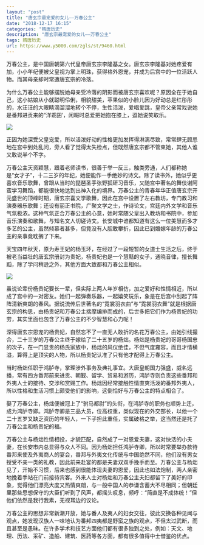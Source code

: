 ```yaml
---
layout: "post"
title: "唐玄宗最宠爱的女儿——万春公主"
date: "2018-12-17 16:15"
categories: "隋唐历史"
description: "唐玄宗最宠爱的女儿——万春公主"
tags: 隋唐历史
url: https://www.y5000.com/zgls/st/9460.html
---
```






万春公主，是中国唐朝第六代皇帝唐玄宗李隆基之女。唐玄宗李隆基对她疼爱有加，小小年纪便被父皇视为掌上明珠，获得格外恩宠，并成为后宫中的一位活跃人物。而其母亲却时常遭唐玄宗的冷落。

为什么万春公主能够摆脱她母亲受冷落的阴影而被唐玄宗喜欢呢？原因全在于她自己，这小姑娘从小就聪明伶俐，相貌甜美，苹果似的小脸儿因为好动总是红彤彤的，水汪汪的大眼睛滴溜溜地转个不停，生性活泼，爱唱爱跳，皇帝父亲常戏说她是番邦进贡来的“洋乖囝’，闲暇时总爱把她抱在膝上，逗她说笑取乐。

![](https://img.y5000.com/uploads/allimg/170106/8-1F106133525c5.jpg)

正因为她深受父皇宠爱，所以活泼好动的性格更加发挥得淋漓尽致，常常肆无顾忌地在宫中到处乱问，旁人看了觉得太失检点，但既然唐玄宗都不管束她，其他人谁又敢说半个不字。

万春公主天资颖慧，跟着老师读书，很善于举一反三，触类旁通，人们都称她是“女才子”，十二三岁的年纪，她便能作一手绝妙的诗文。除了读书外，她似乎更喜欢音乐歌舞，曾跟从当时的琵琶圣手张野狐研习音乐，又随宫中著名的舞伎谢阿蛮学习舞蹈，都能很快地达到出神入化的境界。万春公主的青春年华正值唐玄宗开元盛世的顶峰时期，唐玄宗喜文学歌舞，因此在宫中设置了左右教坊，专门教习和演奏器乐歌舞；还设有丽正书院，广聚文学之士，作诗论文，宫廷内外文学和音乐气氛极浓。这种气氛正合万春公主的心意，她时常随父皇出入教坊和书院中，参加音乐演奏和歌舞，与知名文人切磋诗文。长安城中谁都知道有这么一位美慧而多才多艺的公主，虽然倾慕者甚多，但竟没有人胆敢攀折，因此已到婚嫁年龄的万春公主的亲事竟耽搁了下来。

天宝四年秋天，原为寿王妃的杨玉环，在经过了一段短暂的女道士生活之后，终于被老当益壮的唐玄宗册封为贵妃，杨贵妃也是一个慧黠的女子，通晓音律，擅长舞蹈，除了学问稍逊之外，其他方面大致都和万春公主相似。

![](https://img.y5000.com/uploads/allimg/170106/8-1F106133534922.jpg)

虽说论辈份杨贵妃要长一辈，但实际上两人年岁相仿，加之爱好和性情相近，所以成了宫中的一对密友。她们一起弹奏乐器，一起嬉笑玩乐，象是在后宫中刮起了阵阵清新爽朗的春风。据说流传后世著名的“霓裳羽衣曲”与“霓裳羽衣舞”就是根据唐玄宗的构思，由杨贵妃和万春公主揣摩编排而成的，后世多把它们作为杨贵妃的功劳，其实里面也包含了万春公主的不少智慧和心力呢！

深得唐玄宗恩宠的杨贵妃，自然忘不了一直无人敢折的名花万春公主，由她引线撮合，二十三岁的万春公主终于嫁给了二十五岁的杨炪。杨炪是杨贵妃的哥哥杨国忠的次子，在一门显贵的杨氏家族中，杨炪的风仪绝佳，不但气度雍容，而且才情横溢，算得上是顶尖的人物，所以杨贵妃认准了只有他才配得上万春公主。

当时杨炪任职于鸿胪寺，掌理涉外事务及典礼事宜。大唐皇朝国力强盛，威名远播，常有四方番邦前来进贡、朝觐、留学、贸易和游历，鸿胪寺则负责这些番邦和外夷人士的接待、交涉和赏赐工作。杨炪因经常接触性情直爽活泼的番邦外夷人，所以性格和生活习惯上颇受他们的影响，这倒恰好与万春公主的特点相合了。

娶了万春公主，杨炪便被冠上了“驸马都尉”的头衔，在鸿胪寺的职务也顺势上迁，成为鸿胪寺卿。鸿胪寺卿是三品大员，位高权重，类似现在的外交部长，以他一个二十五岁又缺乏资历的年轻人，一下子担此重任，实属破格之举，这当然还是托了万春公主和杨贵妃的福。

万春公主与杨炪性情相投，才貌匹配，自然成了一对恩爱夫妻，这对快活的小夫妻，在长安市内总显得与众人不同。因为杨炪担任鸿胪寺卿，所以时常要举办款待番邦来使及外夷商人的宴会，番邦与外夷文化传统与中国绝然不同，他们没有男女授受不亲一类的礼教，因此前来赴宴的都是夫妻双双手挽手而至。万春公主与杨炪见了，开始不习惯，后来也感到很能体现夫妻的恩爱，因此也如法炮制，两人亲密地挽着手站在门前接待宾客。外来人士对杨炪和万春公主夫妇都留下了美好的印象，觉得他们漂亮大度又热情爽朗，与一般中国人的恭谦含蓄大不尽相同；但朝廷里那些思想保守的大臣们听到了风声，都摇头叹息，频呼：“简直是不成体统！”但他们依然是我行我素，无视耳边的议论。

万春公主的思想非常新潮开放，她与番人及夷人的妇女交往，彼此交换各种见闻与观点，她发现汉族人一味地认为番邦四夷都是野蛮之族的观点，不但太过武断，而且甚至是愚昧。在许多学术和技艺方面他们都有很多独到之处，例如：天文、地理、历法、采矿、造船、建筑、医药等各方面，都有很多值得中士借鉴的优点。
